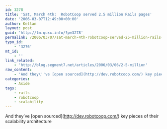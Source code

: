 ```yaml
---
id: 3278
title: 'Sat, March 4th:  RobotCoop served 2.5 million Rails pages'
date: '2006-03-07T12:49:00+00:00'
author: Kellan
layout: post
guid: 'http://lm.quxx.info/?p=3278'
permalink: /2006/03/07/sat-march-4th-robotcoop-served-25-million-rails-pages/
typo_id:
    - '3276'
mt_id:
    - ''
link_related:
    - 'http://blog.segment7.net/articles/2006/03/06/2-5-million'
raw_content:
    - 'And they\''ve [open sourced](http://dev.robotcoop.com/) key pieces of their scalability architecture'
categories:
    - Aside
tags:
    - rails
    - robotcoop
    - scalability
---
```


And they’ve \[open sourced\](http://dev.robotcoop.com/) key pieces of their scalability architecture
